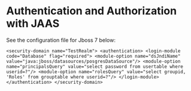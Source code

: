 Authentication and Authorization with JAAS
====================

See the configuration file for Jboss 7 below:

`<security-domain name="TestRealm">
    <authentication>
        <login-module code="Database" flag="required">
            <module-option name="dsJndiName" value="java:jboss/datasources/posgresDataSource"/>
            <module-option name="principalsQuery" value="select password from usertable where userid=?"/>
            <module-option name="rolesQuery" value="select groupid, 'Roles' from grouptable where userid=?"/>
        </login-module>
    </authentication>
</security-domain>`
